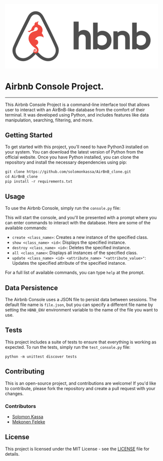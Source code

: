 ![logo](https://github.com/Solomonkassa/Solomonkassa/blob/main/hbnb.png)

# Airbnb Console Project.
------------------------------------------------------------------------------------------------------------------------------
This Airbnb Console Project is a command-line interface tool that allows user to interact with an AirBnB-like database from the comfort of their terminal. It was developed using Python, and includes features like data manipulation, searching, filtering, and more.

## Getting Started

To get started with this project, you'll need to have Python3 installed on your system. You can download the latest version of Python from the official website. Once you have Python installed, you can clone the repository and install the necessary dependencies using pip:

```
git clone https://github.com/solomonkassa/AirBnB_clone.git
cd AirBnB_clone
pip install -r requirements.txt
```

## Usage

To use the Airbnb Console, simply run the `console.py` file:


This will start the console, and you'll be presented with a prompt where you can enter commands to interact with the database. Here are some of the available commands:

- `create <class_name>`: Creates a new instance of the specified class.
- `show <class_name> <id>`: Displays the specified instance.
- `destroy <class_name> <id>`: Deletes the specified instance.
- `all <class_name>`: Displays all instances of the specified class.
- `update <class_name> <id> <attribute_name> "<attribute_value>"`: Updates the specified attribute of the specified instance.

For a full list of available commands, you can type `help` at the prompt.

## Data Persistence

The Airbnb Console uses a JSON file to persist data between sessions. The default file name is `file.json`, but you can specify a different file name by setting the `HBNB_ENV` environment variable to the name of the file you want to use.

## Tests

This project includes a suite of tests to ensure that everything is working as expected. To run the tests, simply run the `test_console.py` file:

```
python -m unittest discover tests
```

## Contributing

This is an open-source project, and contributions are welcome! If you'd like to contribute, please fork the repository and create a pull request with your changes.

### Contributors

- [Solomon Kassa](https://github.com/Solomonkassa/)
- [Mekonen Feleke](https://github.com/MokiEng/)

## License

This project is licensed under the MIT License - see the [LICENSE](https://github.com/Solomonkassa/AirBnB_clone/blob/main/LICENSE) file for details.
